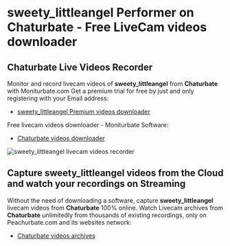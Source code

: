 # sweety_littleangel Performer on Chaturbate - Free LiveCam videos downloader

## Chaturbate Live Videos Recorder

Monitor and record livecam videos of **sweety_littleangel** from **Chaturbate** with Moniturbate.com
Get a premium trial for free by just and only registering with your Email address:
* [sweety_littleangel Premium videos downloader](https://moniturbate.com/request-demo-licence-key.html)

Free livecam videos downloader - Moniturbate Software:
* [Chaturbate videos downloader](https://moniturbate.com/moniturbate-download-software.html)

![sweety_littleangel livecam videos recorder](https://peachurnet.com/templates/moniturbate-software.png)


## Capture sweety_littleangel videos from the Cloud and watch your recordings on Streaming

Without the need of downloading a software, capture **sweety_littleangel** livecam videos from **Chaturbate** 100% online.
Watch Livecam archives from **Chaturbate** unlimitedly from thousands of existing recordings, only on Peachurbate.com and its websites network:
* [Chaturbate videos archives](https://peachurnet.com/)